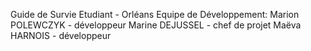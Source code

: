 Guide de Survie Etudiant - Orléans
Equipe de Développement:
Marion POLEWCZYK - développeur
Marine DEJUSSEL - chef de projet
Maëva HARNOIS - développeur







